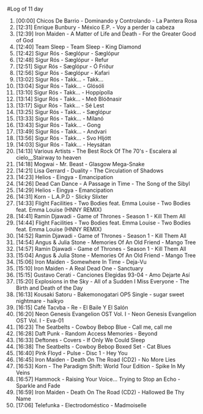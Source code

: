 #Log of 11 day

1. [00:00] Chicos De Barrio - Dominando y Controlando - La Pantera Rosa
1. [12:31] Enrique Bunbury - México E.P. - Voy a perder la cabeza
1. [12:39] Iron Maiden - A Matter of Life and Death - For the Greater Good of God
1. [12:40] Team Sleep - Team Sleep - King Diamond
1. [12:42] Sigur Rós - Sæglópur - Sæglópur
1. [12:48] Sigur Rós - Sæglópur - Refur
1. [12:51] Sigur Rós - Sæglópur - Ó Friður
1. [12:56] Sigur Rós - Sæglópur - Kafari
1. [13:02] Sigur Rós - Takk... - Takk...
1. [13:04] Sigur Rós - Takk... - Glósóli
1. [13:10] Sigur Rós - Takk... - Hoppípolla
1. [13:14] Sigur Rós - Takk... - Með Blóðnasir
1. [13:17] Sigur Rós - Takk... - Sé Lest
1. [13:25] Sigur Rós - Takk... - Sæglópur
1. [13:33] Sigur Rós - Takk... - Mílanó
1. [13:43] Sigur Rós - Takk... - Gong
1. [13:49] Sigur Rós - Takk... - Andvari
1. [13:56] Sigur Rós - Takk... - Svo Hljótt
1. [14:03] Sigur Rós - Takk... - Heysátan
1. [14:13] Various Artists - The Best Rock Of The 70's - Escalera al cielo__Stairway to heaven
1. [14:18] Mogwai - Mr. Beast - Glasgow Mega-Snake
1. [14:21] Lisa Gerrard - Duality - The Circulation of Shadows
1. [14:23] Helios - Eingya - Emancipation
1. [14:26] Dead Can Dance - A Passage in Time - The Song of the Sibyl
1. [14:29] Helios - Eingya - Emancipation
1. [14:31] Korn - L.A.P.D - Slicky Slixter
1. [14:33] Flight Facilities - Two Bodies feat. Emma Louise - Two Bodies feat. Emma Louise (HNNY REMIX)
1. [14:41] Ramin Djawadi - Game of Thrones - Season 1 - Kill Them All
1. [14:44] Flight Facilities - Two Bodies feat. Emma Louise - Two Bodies feat. Emma Louise (HNNY REMIX)
1. [14:52] Ramin Djawadi - Game of Thrones - Season 1 - Kill Them All
1. [14:54] Angus & Julia Stone - Memories Of An Old Friend - Mango Tree
1. [14:57] Ramin Djawadi - Game of Thrones - Season 1 - Kill Them All
1. [15:04] Angus & Julia Stone - Memories Of An Old Friend - Mango Tree
1. [15:06] Iron Maiden - Somewhere In Time - Deja-Vu
1. [15:10] Iron Maiden - A Real Dead One - Sanctuary
1. [15:15] Gustavo Cerati - Canciones Elegidas 93-04 - Amo Dejarte Así
1. [15:20] Explosions in the Sky - All of a Sudden I Miss Everyone - The Birth and Death of the Day
1. [16:13] Kousaki Satoru - Bakemonogatari OP5 Single - sugar sweet nightmare - haikyo
1. [16:15] Café Tacvba - Re - El Baile Y El Salón
1. [16:20] Neon Genesis Evangelion OST Vol. I - Neon Genesis Evangelion OST Vol. I - Eva-01
1. [16:23] The Seatbelts - Cowboy Bebop Blue - Call me, call me
1. [16:28] Daft Punk - Random Access Memories - Beyond
1. [16:33] Deftones - Covers - If Only We Could Sleep
1. [16:38] The Seatbelts - Cowboy Bebop Boxed Set - Cat Blues
1. [16:40] Pink Floyd - Pulse - Disc 1 - Hey You
1. [16:45] Iron Maiden - Death On The Road (CD2) - No More Lies
1. [16:53] Korn - The Paradigm Shift: World Tour Edition - Spike In My Veins
1. [16:57] Hammock - Raising Your Voice... Trying to Stop an Echo - Sparkle and Fade
1. [16:59] Iron Maiden - Death On The Road (CD2) - Hallowed Be Thy Name
1. [17:06] Telefunka - Electrodoméstico - Madmoiselle
